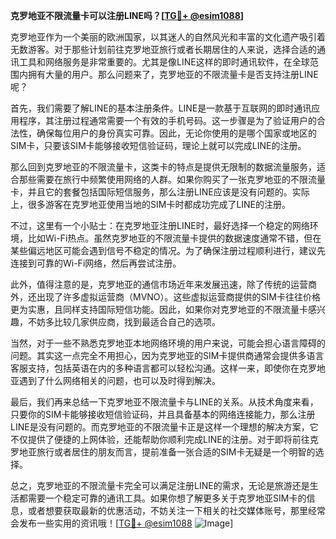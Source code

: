 **克罗地亚不限流量卡可以注册LINE吗？[[TG💪+ @esim1088](https://t.me/s/esim1088)]**

克罗地亚作为一个美丽的欧洲国家，以其迷人的自然风光和丰富的文化遗产吸引着无数游客。对于那些计划前往克罗地亚旅行或者长期居住的人来说，选择合适的通讯工具和网络服务是非常重要的。尤其是像LINE这样的即时通讯软件，在全球范围内拥有大量的用户。那么问题来了，克罗地亚的不限流量卡是否支持注册LINE呢？

首先，我们需要了解LINE的基本注册条件。LINE是一款基于互联网的即时通讯应用程序，其注册过程通常需要一个有效的手机号码。这一步骤是为了验证用户的合法性，确保每位用户的身份真实可靠。因此，无论你使用的是哪个国家或地区的SIM卡，只要该SIM卡能够接收短信验证码，理论上就可以完成LINE的注册。

那么回到克罗地亚的不限流量卡，这类卡的特点是提供无限制的数据流量服务，适合那些需要在旅行中频繁使用网络的人群。如果你购买了一张克罗地亚的不限流量卡，并且它的套餐包括国际短信服务，那么注册LINE应该是没有问题的。实际上，很多游客在克罗地亚使用当地的SIM卡时都成功完成了LINE的注册。

不过，这里有一个小贴士：在克罗地亚注册LINE时，最好选择一个稳定的网络环境，比如Wi-Fi热点。虽然克罗地亚的不限流量卡提供的数据速度通常不错，但在某些偏远地区可能会遇到信号不稳定的情况。为了确保注册过程顺利进行，建议先连接到可靠的Wi-Fi网络，然后再尝试注册。

此外，值得注意的是，克罗地亚的通信市场近年来发展迅速，除了传统的运营商外，还出现了许多虚拟运营商（MVNO）。这些虚拟运营商提供的SIM卡往往价格更为实惠，且同样支持国际短信功能。因此，如果你对克罗地亚的不限流量卡感兴趣，不妨多比较几家供应商，找到最适合自己的选项。

当然，对于一些不熟悉克罗地亚本地网络环境的用户来说，可能会担心语言障碍的问题。其实这一点完全不用担心，因为克罗地亚的SIM卡提供商通常会提供多语言客服支持，包括英语在内的多种语言都可以轻松沟通。这样一来，即使你在克罗地亚遇到了什么网络相关的问题，也可以及时得到解决。

最后，我们再来总结一下克罗地亚不限流量卡与LINE的关系。从技术角度来看，只要你的SIM卡能够接收短信验证码，并且具备基本的网络连接能力，那么注册LINE是没有问题的。而克罗地亚的不限流量卡正是这样一个理想的解决方案，它不仅提供了便捷的上网体验，还能帮助你顺利完成LINE的注册。对于即将前往克罗地亚旅行或者居住的朋友而言，提前准备一张合适的SIM卡无疑是一个明智的选择。

总之，克罗地亚的不限流量卡完全可以满足注册LINE的需求，无论是旅游还是生活都需要一个稳定可靠的通讯工具。如果你想了解更多关于克罗地亚SIM卡的信息，或者想要获取最新的优惠活动，不妨关注一下相关的社交媒体账号，那里经常会发布一些实用的资讯哦！[[TG💪+ @esim1088](https://t.me/s/esim1088) ![Image](https://i.postimg.cc/4NQfJmqS/Snipaste-2025-05-13-00-14-12.png)]